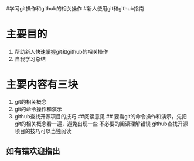 #学习git操作和github的相关操作
#新人使用git和github指南
# 主要目的 #
1. 帮助新人快速掌握git和github的相关操作
2. 自我学习总结
# 主要内容有三块 #
1. git的相关概念
2. git的命令操作和演示
3. github查找开源项目的技巧
##阅读意见 ##
要看git的命令操作和演示，先把git的相关概念看一遍，避免出现一些
不必要的阅读理解错误
github查找开源项目的技巧可以当独阅读

## 如有错欢迎指出 ##